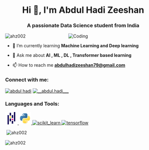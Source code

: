 <h1 align="center">Hi 👋, I'm Abdul Hadi Zeeshan</h1>
<h3 align="center">A passionate Data Science student from India</h3>
<img align = "right" img src="https://cdn.dribbble.com/users/416610/screenshots/4801105/coding_desk_flat_vector_ui_ux_design_illustration_motion_animation_gif2.gif" alt="Coding" width="300" style="float: right;">

<p align="left"> <img src="https://komarev.com/ghpvc/?username=ahz002&label=Profile%20views&color=0e75b6&style=flat" alt="ahz002" /> </p>

- 🌱 I’m currently learning **Machine Learning and Deep learning**

- 💬 Ask me about **AI , ML , DL , Transformer based learning**

- 📫 How to reach me **abdulhadizeeshan79@gmail.com**

<h3 align="left">Connect with me:</h3>
<p align="left">
<a href="https://linkedin.com/in/abdul hadi" target="blank"><img align="center" src="https://raw.githubusercontent.com/rahuldkjain/github-profile-readme-generator/master/src/images/icons/Social/linked-in-alt.svg" alt="abdul hadi" height="30" width="40" /></a>
<a href="https://instagram.com/__abdul.hadi___" target="blank"><img align="center" src="https://raw.githubusercontent.com/rahuldkjain/github-profile-readme-generator/master/src/images/icons/Social/instagram.svg" alt="__abdul.hadi___" height="30" width="40" /></a>
</p>

<h3 align="left">Languages and Tools:</h3>
<p align="left"> <a href="https://pandas.pydata.org/" target="_blank" rel="noreferrer"> <img src="https://raw.githubusercontent.com/devicons/devicon/2ae2a900d2f041da66e950e4d48052658d850630/icons/pandas/pandas-original.svg" alt="pandas" width="40" height="40"/> </a> <a href="https://www.python.org" target="_blank" rel="noreferrer"> <img src="https://raw.githubusercontent.com/devicons/devicon/master/icons/python/python-original.svg" alt="python" width="40" height="40"/> </a> <a href="https://scikit-learn.org/" target="_blank" rel="noreferrer"> <img src="https://upload.wikimedia.org/wikipedia/commons/0/05/Scikit_learn_logo_small.svg" alt="scikit_learn" width="40" height="40"/> </a> <a href="https://www.tensorflow.org" target="_blank" rel="noreferrer"> <img src="https://www.vectorlogo.zone/logos/tensorflow/tensorflow-icon.svg" alt="tensorflow" width="40" height="40"/> </a> </p>

<p>&nbsp;<img align="center" src="https://github-readme-stats.vercel.app/api?username=ahz002&show_icons=true&locale=en" alt="ahz002" /></p>

<p><img align="center" src="https://github-readme-streak-stats.herokuapp.com/?user=ahz002&" alt="ahz002" /></p>
